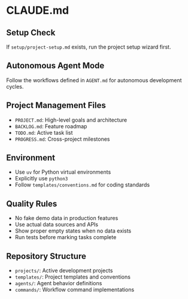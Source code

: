 # CLAUDE.md

## Setup Check
If `setup/project-setup.md` exists, run the project setup wizard first.

## Autonomous Agent Mode
Follow the workflows defined in `AGENT.md` for autonomous development cycles.

## Project Management Files
- `PROJECT.md`: High-level goals and architecture
- `BACKLOG.md`: Feature roadmap  
- `TODO.md`: Active task list
- `PROGRESS.md`: Cross-project milestones

## Environment
- Use `uv` for Python virtual environments
- Explicitly use `python3`
- Follow `templates/conventions.md` for coding standards

## Quality Rules
- No fake demo data in production features
- Use actual data sources and APIs
- Show proper empty states when no data exists
- Run tests before marking tasks complete

## Repository Structure
- `projects/`: Active development projects
- `templates/`: Project templates and conventions
- `agents/`: Agent behavior definitions
- `commands/`: Workflow command implementations